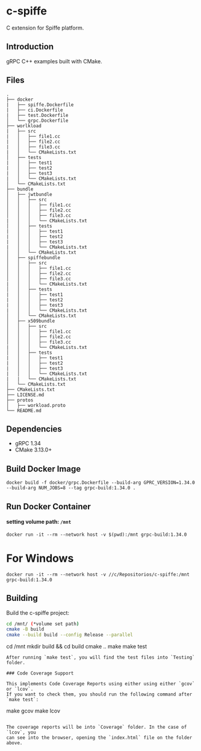 # c-spiffe

C extension for Spiffe platform.

## Introduction

gRPC C++ examples built with CMake.

## Files

```
.
├── docker
|   ├── spiffe.Dockerfile
|   ├── ci.Dockerfile
|   ├── test.Dockerfile
│   └── grpc.Dockerfile
├── worlkload
|   ├── src
|   │   ├── file1.cc
|   │   ├── file2.cc
|   │   ├── file3.cc
|   │   └── CMakeLists.txt
│   ├── tests
|   │   ├── test1
|   │   ├── test2
|   │   ├── test3
|   │   └── CMakeLists.txt 
│   └── CMakeLists.txt
├── bundle
│   ├── jwtbundle
│   │   ├── src
│   │   │   ├── file1.cc
│   │   │   ├── file2.cc
│   │   │   ├── file3.cc
|   │   │   └── CMakeLists.txt 
│   │   ├── tests
|   │   │   ├── test1
|   │   │   ├── test2
|   │   │   ├── test3
|   │   │   └── CMakeLists.txt 
│   │   └── CMakeLists.txt
│   ├── spiffebundle
│   │   ├── src
│   │   │   ├── file1.cc
│   │   │   ├── file2.cc
│   │   │   ├── file3.cc
|   │   │   └── CMakeLists.txt 
│   │   ├── tests
|   │   │   ├── test1
|   │   │   ├── test2
|   │   │   ├── test3
|   │   │   └── CMakeLists.txt 
│   │   └── CMakeLists.txt
│   ├── x509bundle
│   │   ├── src
│   │   │   ├── file1.cc
│   │   │   ├── file2.cc
│   │   │   ├── file3.cc
|   │   │   └── CMakeLists.txt 
│   │   ├── tests
|   │   │   ├── test1
|   │   │   ├── test2
|   │   │   ├── test3
|   │   │   └── CMakeLists.txt
|   |   └── CMakeLists.txt
│   └── CMakeLists.txt
├── CMakeLists.txt
├── LICENSE.md
├── protos
│   ├── workload.proto
└── README.md
```

## Dependencies

* gRPC 1.34
* CMake 3.13.0+

##  Build Docker Image

```
docker build -f docker/grpc.Dockerfile --build-arg GPRC_VERSION=1.34.0 --build-arg NUM_JOBS=8 --tag grpc-build:1.34.0 .
```

## Run Docker Container

#### setting volume path: <code>/mnt</code>

```
docker run -it --rm --network host -v $(pwd):/mnt grpc-build:1.34.0
```

# For Windows 

```
docker run -it --rm --network host -v //c/Repositorios/c-spiffe:/mnt grpc-build:1.34.0
```

## Building
Build the c-spiffe project:

```bash
cd /mnt/ (*volume set path)
cmake -B build
cmake --build build --config Release --parallel
```
cd /mnt
mkdir build && cd build
cmake ..
make
make test
```
After running `make test`, you will find the test files into `Testing` folder.

### Code Coverage Support

This implements Code Coverage Reports using either using either `gcov` or `lcov`.
If you want to check them, you should run the following command after `make test`:

```
make gcov
make lcov
```

The coverage reports will be into `Coverage` folder. In the case of `lcov`, you
can see into the browser, opening the `index.html` file on the folder above.
